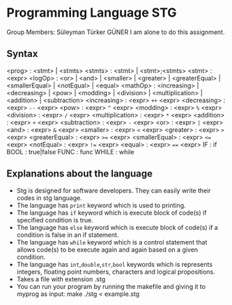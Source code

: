 # Programming Language STG
Group Members: Süleyman Türker GÜNER
I am alone to do this assignment.
## Syntax

\<prog\> : \<stmt\> | \<stmts\>
\<stmts\> : \<stmt\> | \<stmt\>;\<stmts\>
\<stmt\> : \<expr\> 
\<logOp\> : \<or\> | \<and\> | \<smaller\>  | \<greater\>  | \<greaterEqual\> | \<smallerEqual\>  | \<notEqual\> | \<equal\> 
\<mathOp\> : \<increasing\> | \<decreasing\> | \<pow\> | \<modding\> | \<division\> | \<multiplication\> | \<addition\> | \<subtraction\>
\<increasing\> : \<expr\> `++` \<expr\> 
\<decreasing\> : \<expr\> `--` \<expr\> 
\<pow\> : \<expr\> `^` \<expr\> 
\<modding\> : \<expr\> `%` \<expr\> 
\<division\> : \<expr\> `/` \<expr\>
\<multiplication\> : \<expr\> `*` \<expr\>
\<addition\> : \<expr\> `+` \<expr\>
\<subtraction\> : \<expr\> `-` \<expr\>
\<or\> : \<expr\> `|` \<expr\>
\<and\> : \<expr\> `&` \<expr\>
\<smaller\> : \<expr\> `<` \<expr\>
\<greater\> : \<expr\> `>` \<expr\>
\<greaterEqual\> : \<expr\> `>=` \<expr\>
\<smallerEqual\> : \<expr\> `<=` \<expr\>
\<notEqual\> : \<expr\> `!=` \<expr\>
\<equal\> : \<expr\> `==` \<expr\>
IF : if
BOOL : true|false
FUNC : func
WHILE : while 

## Explanations about the language
- Stg is designed for software developers. They can easily write their codes in stg language.
- The language has `print` keyword which is used to printing.
- The language has `if` keyword which is execute block of code(s) if specified condition is true.
- The language has `else` keyword which is execute block of code(s) if a condition is false in an if statement.
- The language has `while` keyword which is a control statement that allows code(s) to be execute again and again based on a given condition.
- The language has `int`,`double`,`str`,`bool` keywords which is represents integers, floating point numbers, characters and logical propositions.
- Takes a file with extension .stg
- You can run your program by running the makefile and giving it to myprog as input:
make
./stg < example.stg
